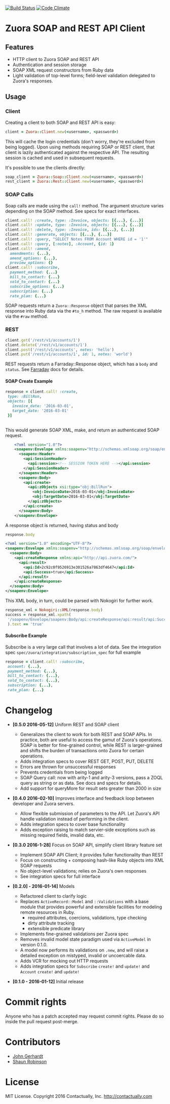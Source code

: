 [![Build Status](https://travis-ci.org/contactually/zuora-ruby.svg?branch=master)](https://travis-ci.org/contactually/zuora-ruby)
[![Code Climate](https://codeclimate.com/github/contactually/zuora-ruby/badges/gpa.svg)](https://codeclimate.com/github/contactually/zuora-ruby)

# Zuora SOAP and REST API Client

## Features
* HTTP client to Zuora SOAP and REST API
* Authentication and session storage
* SOAP XML request constructors from Ruby data
* Light validation of top-level forms; field-level validation delegated to Zuora's responses.

## Usage

### Client

Creating a client to both SOAP and REST API is easy:
```ruby
client = Zuora::Client.new(<username>, <password>)
```
This will cache the login credentials (don't worry, they're excluded from being logged). Upon using methods requiring SOAP or REST client, that client is lazily authenticated against the respective API. The resulting session is cached and used in subsequent requests.

It's possible to use the clients directly:
```ruby
soap_client = Zuora::Soap::Client.new(<username>, <password>)
rest_client = Zuora::Rest::Client.new(<username>, <password>)
```

### SOAP Calls
Soap calls are made using the `call!` method. The argument structure varies depending on the SOAP method. See specs for exact interfaces.

```ruby
client.call! :create, type: :Invoice, objects: [{...}, {...}]
client.call! :update, type: :Invoice, objects: [{...}, {...}]
client.call! :delete, type: :Invoice, ids: [{...}, {...}]
client.call! :generate, objects: [{...}, {...}]
client.call! :query, "SELECT Notes FROM Account WHERE id = '1'"
client.call! :query, [:notes], :Account, {id: 1}
client.call! :amend, 
  amendments: {...}, 
  amend_options: {...}, 
  preview_options: {} 
client.call! :subscribe,
  payment_method: {...}
  bill_to_contact: {...}
  sold_to_contact: {...}
  subscribe_options: {...}
  subscription: {...}
  rate_plan: {...}
```

SOAP requests return a `Zuora::Response` object that parses the XML response into Ruby data via the `#to_h` method. The raw request is available via the `#raw` method.

### REST
```ruby
client.get('/rest/v1/accounts/1')
client.delete('/rest/v1/accounts/1')
client.post('/rest/v1/accounts', notes: 'hello')
client.put('/rest/v1/accounts/1', id: 1, notes: 'world')
```

REST requests return a Farraday::Response object, which has a `body` and `status`. See [Farraday](https://github.com/lostisland/faraday) docs for details. 

#### SOAP Create Example

 ```ruby
response = client.call! :create,
  type: :BillRun,
  objects: [{ 
    invoice_date: '2016-03-01',
    target_date: '2016-03-01'
  }]
    
```

This would generate SOAP XML, make, and return an authenticated SOAP request.

```xml
    <?xml version="1.0"?>
    <soapenv:Envelope xmlns:soapenv="http://schemas.xmlsoap.org/soap/envelope/" xmlns:api="http://api.zuora.com/" xmlns:obj="http://object.api.zuora.com/" xmlns:xsi="http://www.w3.org/2001/XMLSchema-instance">
      <soapenv:Header>
        <api:SessionHeader>
          <api:session><!-- SESSION TOKEN HERE --></api:session>
        </api:SessionHeader>
      </soapenv:Header>
      <soapenv:Body>
        <api:create>
          <api:zObjects xsi:type="obj:BillRun">
            <obj:InvoiceDate>2016-03-01</obj:InvoiceDate>
            <obj:TargetDate>2016-03-01</obj:TargetDate>
          </api:zObjects>
        </api:create>
      </soapenv:Body>
    </soapenv:Envelope>
```

A response object is returned, having status and body

```ruby
response.body
```

```xml
<?xml version="1.0" encoding="UTF-8"?>
<soapenv:Envelope xmlns:soapenv="http://schemas.xmlsoap.org/soap/envelope/">
  <soapenv:Body>
    <api:createResponse xmlns:api="http://api.zuora.com/">
      <api:result>
        <api:Id>2c92c0f9526913e301526a7863df4647</api:Id>
        <api:Success>true</api:Success>
      </api:result>
    </api:createResponse>
  </soapenv:Body>
</soapenv:Envelope>
```

This XML body, in turn, could be parsed with Nokogiri for further work.

```ruby
response_xml = Nokogiri::XML(response.body)
success = response_xml.xpath(
 '/soapenv/Envelope/soapenv:Body/api:createResponse/api:result/api:Success'
 ).text == 'true'
```


#### Subscribe Example
Subscribe is a very large call that involves a lot of data. See the integration spec `spec/zuora/integration/subscription_spec` for full example

 ```ruby
response = client.call! :subscribe, 
  account: {...},
  payment_method: {...},
  bill_to_contact: {...},
  sold_to_contact: {...},
  subscription: {...},
  rate_plan: {...}

```

# Changelog
* **[0.5.0 2016-05-12]** Uniform REST and SOAP client
  - Generalizes the client to work for both REST and SOAP APIs. In practice, both are useful to access the gamut  of Zuora's operations. SOAP is better for fine-grained control, while REST is larger-grained and shifts the burden of transactions onto Zuora for certain operations.
  - Adds integration specs to cover REST GET, POST, PUT, DELETE
  - Errors are thrown for unsuccessful responses
  - Prevents credentials from being logged
  - SOAP Query call: now with arity-1 and arity-3 versions, pass a ZOQL query as string or as data. See docs and specs for details.
  - Add support for queryMore for result sets greater than 2000 in size

* **[0.4.0 2016-02-10]** Improves interface and feedback loop between developer and Zuora servers.
  - Allow flexible submission of parameters to the API.  Let Zuora's API handle validation instead of performing in the client.
  - Adds integration specs to cover base functionality
  - Adds exception raising to match servier-side exceptions such as missing required fields, invalid data, etc.

* **[0.3.0 2016-1-28]** Focus on SOAP API, simplify client library feature set
    - Implement SOAP API Client; it provides fuller functionality than REST 
    - Focus on constructing + composing hash-like Ruby objects into XML SOAP requests 
    - No object-level validations; relies on Zuora's own responses
    - See integration specs for full interface

* **[0.2.0] - 2016-01-14]** Models
     - Refactored client to clarify logic 
     - Replaces `ActiveRecord::Model` and `::Validations` with a base module that provides powerful and extensible facilities for modeling remote resources in Ruby. 
       * required attributes, coercions, validations, type checking
       * dirty attribute tracking
       * extensible predicate library
     - Implements fine-grained validations per Zuora spec
     - Removes invalid model state paradigm used via `ActiveModel` in version 0.1.0.
     -  A model now performs its validations on `.new`, and will raise a detailed exception on mistyped, invalid or uncoercable data.
     - Adds VCR for mocking out HTTP requests
     - Adds integration specs for `Subscribe` `create!` and `update!` and `Account` `create!` and `update!`

* **[0.1.0 - 2016-01-12]** Initial release 

# Commit rights
Anyone who has a patch accepted may request commit rights. Please do so inside the pull request post-merge.

# Contributors
* [John Gerhardt](https://github.com/jwg2s)
* [Shaun Robinson](https://github.com/env)

# License
MIT License. Copyright 2016 Contactually, Inc. http://contactually.com
